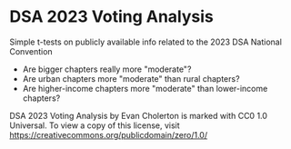 # DSA 2023 Voting Analysis
Simple t-tests on publicly available info related to the 2023 DSA National Convention

- Are bigger chapters really more "moderate"?
- Are urban chapters more "moderate" than rural chapters?
- Are higher-income chapters more "moderate" than lower-income chapters?

DSA 2023 Voting Analysis by Evan Cholerton is marked with CC0 1.0 Universal. To view a copy of this license, visit https://creativecommons.org/publicdomain/zero/1.0/
